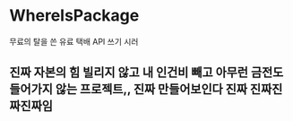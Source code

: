 # WhereIsPackage
무료의 탈을 쓴 유료 택배 API 쓰기 시러

## 진짜 자본의 힘 빌리지 않고 내 인건비 빼고 아무런 금전도 들어가지 않는 프로젝트,, 진짜 만들어보인다 진짜 진짜진짜진짜임